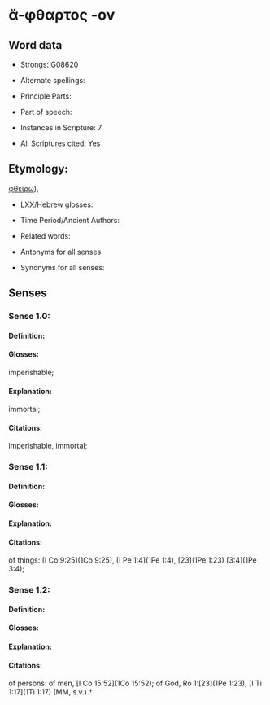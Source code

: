 # ἄ-φθαρτος -ον

<!-- Status: S2=NeedsEdits -->
<!-- Lexica used for edits:   -->

## Word data

* Strongs: G08620

* Alternate spellings:



* Principle Parts: 


* Part of speech: 


* Instances in Scripture: 7

* All Scriptures cited: Yes

## Etymology: 

[φθείρω]()),

* LXX/Hebrew glosses: 


* Time Period/Ancient Authors: 


* Related words: 

* Antonyms for all senses

* Synonyms for all senses: 


## Senses 


### Sense  1.0: 

#### Definition: 

#### Glosses: 

imperishable; 

#### Explanation: 

immortal; 

#### Citations: 

imperishable, immortal;

### Sense  1.1: 

#### Definition: 


#### Glosses:



#### Explanation:



#### Citations: 

of things: [I Co 9:25](1Co 9:25), [I Pe 1:4](1Pe 1:4), [23](1Pe 1:23) [3:4](1Pe 3:4);

### Sense  1.2: 

#### Definition: 


#### Glosses:



#### Explanation:



#### Citations: 

of persons: of men, [I Co 15:52](1Co 15:52); of God, Ro 1:[23](1Pe 1:23), [I Ti 1:17](1Ti 1:17) (MM, s.v.).†
